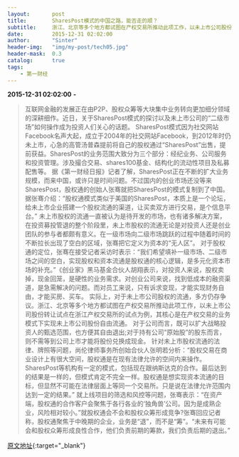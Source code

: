 ```yaml
---
layout:       post
title:        SharesPost模式的中国之路，能否走的顺？
subtitle:     浙江、北京等多个地方都试图在产权交易所推动此项工作，以未上市公司股份转让试点在浙江产权交易所的试点为例，其核心是在产权交易的业务模式下实现未上市公司股份自由流通。
date:         2015-12-31 02:02:00
author:       "Sinter"
header-img:   "img/my-post/tech05.jpg"
header-mask:  0.3
catalog:      true
tags:
    - 第一财经
---
```


**2015-12-31 02:02:00**  **-**

> 互联网金融的发展正在由P2P、股权众筹等大块集中业务转向更加细分领域的深耕细作。近日，关于SharesPost模式的探讨以及未上市公司的“二级市场”如何操作成为投资人们关心的话题。
SharesPost模式因为社交网站Facebook名声大起，成立于2004年的社交网站Facebook，到2012年时仍未上市，心急的高管汤普森提前将自己的股权通过“SharesPost”出售，提前获益。SharesPost的业务范围大致分为三个部分：经纪业务、公司服务和投资管理。涉及撮合交易、shares100基金、结构化的流动性项目及私募配售等。
据《第一财经日报》记者了解，SharesPost正在不断的扩大业务规模，而来中国，或许只是时间问题。不过国内的创业市场还没等来SharesPost，股权通的创始人张骞就把SharesPost的模式复制到了中国。据张骞介绍：“股权通模式类似于美国的SharesPost，本质上是一个论坛，给未上市企业搭建一个股权流通的渠道，让买卖双方进行交易，是个信息平台。”
未上市股权的流通一直被认为是待开发的市场，也有诸多解决方案，在投资募投管退的整个阶段里，未上市股权的流通无论是对投资人还是创业团队的参与者都颇有意义。在一级市场向二级市场跳跃的过程中随着时间的不断拉长出现了空白的区域，张骞把它定义为资本的“无人区”。
对于股权通的定位，张骞在接受记者采访时表示：“我们希望填补一级市场、二级市场之间的空白，实现股权和资本流通是股权通的核心逻辑，是多元化资本市场的补充。”《创业家》黑马基金合伙人胡翔表示，对投资人来说，股权卖掉，现金回笼，是硬性的业务需求。对创业公司来说，找到低成本的融资渠道，是急需解决的问题。而对员工来说，只有诉求变现，才能实现财务自由，才能买房、买车。
实际上，对于未上市公司股权的流通，多方仍存争议。浙江、北京等多个地方都试图在产权交易所推动此项工作，以未上市公司股份转让试点在浙江产权交易所的试点为例，其核心是在产权交易的业务模式下实现未上市公司股份自由流通。
对于公司而言，既可以扩大战略投资人的甄选范围，也方便其自由退出;对于持有公司“原始股”的股东而言，则不需等到公司上市才能将股份兑换成现金。
针对未上市股权流通的法律、牌照等问题，尚伦律师事务所创始合伙人张明若分析：“股权交易在商业设计上有很大空间，股权通是在现有法律允许的空间内来操作。SharesPost等机构有一定的模式，包括现在跟纳斯达克的合作。最后达到的结果是一样的，但模式肯定不完全一样。股权通是想实现资本流通的目标，但显然不可能在法律层面上等同一个交易所。只是说在法律允许范围内达到一定的结果。”
就上线项目的筛选和风控等问题，张骞表示：“在资产端，股权通的合作客户会聚焦于各行各业的‘独角兽’公司。因为是成熟企业，风险相对较小。”就股权通会不会和股权众筹形成竞争?张骞回应记者称，股权通聚焦于中晚期的企业，业务是“退”，而不是“筹”。“未来有可能会和股权众筹形成良性合作，他们负责前期的筹款，我们负责后期的退出。”


[原文地址](http://www.yicai.com/news/4733172.html){:target="_blank"}


